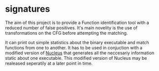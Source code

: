 # signatures

The aim of this project is to provide a Function identification tool with a reduced number of false positives.
It's main novelity is the use of transformations on the CFG before attempting the matching.

It can print out simple statistics about the binary executable and match functions from one to another.
It has to be used in conjuction with a modified version of [Nucleus](https://bitbucket.org/vusec/nucleus) that generates all the neccesariy information static about one executable. This modified version of Nucleus may be realeased seperatily at a later point in time.